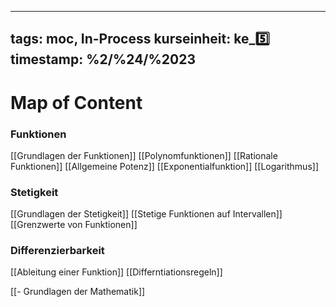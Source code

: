 
---
tags: moc, In-Process
kurseinheit: ke_5️⃣
timestamp: %2/%24/%2023
---


# Map of Content

### Funktionen
[[Grundlagen der Funktionen]]
[[Polynomfunktionen]]
[[Rationale Funktionen]]
[[Allgemeine Potenz]]
[[Exponentialfunktion]]
[[Logarithmus]]

### Stetigkeit
[[Grundlagen der Stetigkeit]]
[[Stetige Funktionen auf Intervallen]]
[[Grenzwerte von Funktionen]]

### Differenzierbarkeit
[[Ableitung einer Funktion]]
[[Differntiationsregeln]]







[[- Grundlagen der Mathematik]]
